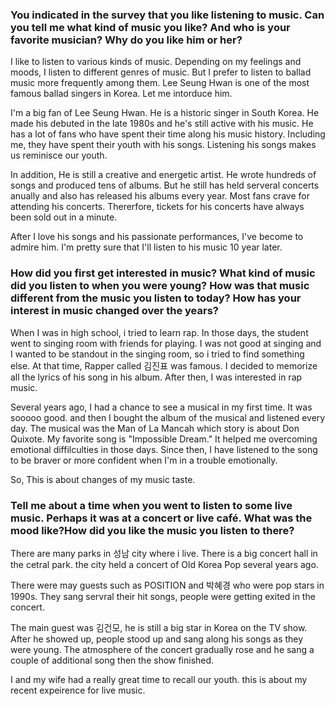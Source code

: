### You indicated in the survey that you like listening to music. Can you tell me what kind of music you like? And who is your favorite musician? Why do you like him or her?

I like to listen to various kinds of music. Depending on my feelings and moods, I listen to different genres of music. But I prefer to listen to ballad music more frequently among them. Lee Seung Hwan is one of the most famous ballad singers in Korea. Let me intorduce him.

I'm a big fan of Lee Seung Hwan. He is a historic singer in South Korea. He made his debuted in the late 1980s and he's still active with his music. He has a lot of fans who have spent their time along his music history. Including me, they have spent their youth with his songs. Listening his songs makes us reminisce our youth.

In addition, He is still a creative and energetic artist. He wrote hundreds of songs and produced tens of albums. But he still  has held serveral concerts anually and also has released his albums every year. Most fans crave for attending his concerts. Thererfore, tickets for his concerts have always been sold out in a minute.

After I love his songs and his passionate performances, I've become to admire him. I'm pretty sure that I'll listen to his music 10 year later.

### How did you first get interested in music? What kind of music did you listen to when you were young? How was that music different from the music you listen to today? How has your interest in music changed over the years?

When I was in high school, i tried to learn rap. In those days, the student went to singing room with friends for playing. I was not good at singing and I wanted to be standout in the singing room, so i tried to find something else. At that time,  Rapper called 김진표 was famous. I decided to memorize all the lyrics of his song in his album. After then, I was interested in rap music.

Several years ago, I had a chance to see a musical in my first time. It was sooooo good. and then I bought the album of the musical and listened every day. The musical was the Man of La Mancah which story is about Don Quixote. My favorite song is "Impossible Dream." It helped me overcoming emotional diffilculties in those days. Since then, I have listened to the song to be braver or more confident when I'm in a trouble emotionally.

So, This is about changes of my music taste.

### Tell me about a time when you went to listen to some live music. Perhaps it was at a concert or live café. What was the mood like?How did you like the music you listen to there? 

There are many parks in 성남 city where i live. There is a big concert hall in the cetral park. the city held a concert of Old Korea Pop several years ago.

There were may guests such as POSITION and 박혜경 who were pop stars in 1990s. They sang servral their hit songs, people were getting exited in the concert.

The main guest was 김건모, he is still a big star in Korea on the TV show. After he showed up, people stood up and sang along his songs as they were young. The atmosphere of the concert gradually rose and he sang a couple of additional song then the show finished.

I and my wife had a really great time to recall our youth. this is about my recent expeirence for live music.
 



